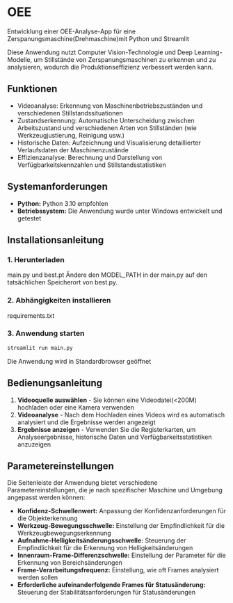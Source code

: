 # OEE
Entwicklung einer OEE-Analyse-App für eine  Zerspanungsmaschine(Drehmaschine)mit Python und Streamlit

Diese Anwendung nutzt Computer Vision-Technologie und Deep Learning-Modelle, um Stillstände von Zerspanungsmaschinen zu erkennen und zu analysieren, wodurch die Produktionseffizienz verbessert werden kann.

## Funktionen

- Videoanalyse: Erkennung von Maschinenbetriebszuständen und verschiedenen Stillstandssituationen
- Zustandserkennung: Automatische Unterscheidung zwischen Arbeitszustand und verschiedenen Arten von Stillständen (wie Werkzeugjustierung, Reinigung usw.)
- Historische Daten: Aufzeichnung und Visualisierung detaillierter Verlaufsdaten der Maschinenzustände
- Effizienzanalyse: Berechnung und Darstellung von Verfügbarkeitskennzahlen und Stillstandsstatistiken

## Systemanforderungen

- **Python:** Python 3.10 empfohlen
- **Betriebssystem:** Die Anwendung wurde unter Windows entwickelt und getestet

## Installationsanleitung

### 1. Herunterladen
main.py und best.pt
Ändere den MODEL_PATH in der main.py auf den tatsächlichen Speicherort von best.py.

### 2. Abhängigkeiten installieren
requirements.txt

### 3. Anwendung starten

```bash
streamlit run main.py
```

Die Anwendung wird in Standardbrowser geöffnet

## Bedienungsanleitung

1. **Videoquelle auswählen** - Sie können eine Videodatei(<200M) hochladen oder eine Kamera verwenden
2. **Videoanalyse** - Nach dem Hochladen eines Videos wird es automatisch analysiert und die Ergebnisse werden angezeigt
3. **Ergebnisse anzeigen** - Verwenden Sie die Registerkarten, um Analyseergebnisse, historische Daten und Verfügbarkeitsstatistiken anzuzeigen

## Parametereinstellungen

Die Seitenleiste der Anwendung bietet verschiedene Parametereinstellungen, die je nach spezifischer Maschine und Umgebung angepasst werden können:

- **Konfidenz-Schwellenwert:** Anpassung der Konfidenzanforderungen für die Objekterkennung
- **Werkzeug-Bewegungsschwelle:** Einstellung der Empfindlichkeit für die Werkzeugbewegungserkennung
- **Aufnahme-Helligkeitsänderungsschwelle:** Steuerung der Empfindlichkeit für die Erkennung von Helligkeitsänderungen
- **Innenraum-Frame-Differenzschwelle:** Einstellung der Parameter für die Erkennung von Bereichsänderungen
- **Frame-Verarbeitungsfrequenz:** Einstellung, wie oft Frames analysiert werden sollen
- **Erforderliche aufeinanderfolgende Frames für Statusänderung:** Steuerung der Stabilitätsanforderungen für Statusänderungen


